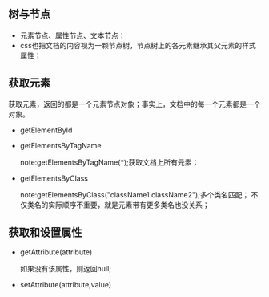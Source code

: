 ## 树与节点
- 元素节点、属性节点、文本节点；
- css也把文档的内容视为一颗节点树，节点树上的各元素继承其父元素的样式属性；


## 获取元素
获取元素，返回的都是一个元素节点对象；事实上，文档中的每一个元素都是一个对象。
- getElementById
- getElementsByTagName

  note:getElementsByTagName(*);获取文档上所有元素；
- getElementsByClass

  note:getElementsByClass("className1 className2");多个类名匹配；
       不仅类名的实际顺序不重要，就是元素带有更多类名也没关系；

## 获取和设置属性
- getAttribute(attribute)

  如果没有该属性，则返回null;

- setAttribute(attribute,value)